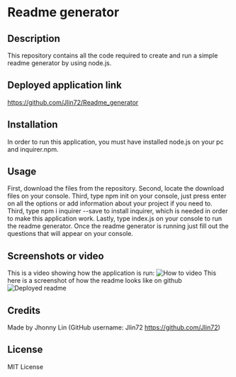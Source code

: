 # Readme generator
## Description 
  This repository contains all the code required to create and run a simple readme generator by using node.js.
## Deployed application link
  https://github.com/Jlin72/Readme_generator
## Installation
  In order to run this application, you must have installed node.js on your pc and inquirer.npm.
## Usage
  First, download the files from the repository. Second, locate the download files on your console. Third, type npm init on your console, just press enter on all the options or add information about your project if you need to. Third, type npm i inquirer --save to install inquirer, which is needed in order to make this application work. Lastly, type index.js on your console to run the readme generator. Once the readme generator is running just fill out the questions that will appear on your console.
## Screenshots or video
  This is a video showing how the application is run: ![How to video](https://www.youtube.com/watch?v=boPd6ueN4w4&feature=youtu.be)
  This here is a screenshot of how the readme looks like on github ![Deployed readme](https://i.imgur.com/RjDucFr.png)
  
## Credits
  Made by Jhonny Lin (GitHub username: Jlin72 https://github.com/Jlin72)
## License
  MIT License
